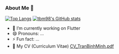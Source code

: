 ### About Me 👋
[![Top Langs](https://github-readme-stats.vercel.app/api/top-langs/?username=tbm98&langs_count=8&hide=css,html,javascript)](https://github.com/tbm98)
[![tbm98's GitHub stats](https://github-readme-stats.vercel.app/api?username=tbm98&count_private=true&show_icons=true)](https://github.com/tbm98)

- 🔭 I’m currently working on Flutter
- 😄 Pronouns: ...
- ⚡ Fun fact: ...
- 🧳 My CV (Curriculum Vitae) [CV_TranBinhMinh.pdf](https://github.com/tbm98/my_cv/blob/master/CV_TranBinhMinh.pdf)
